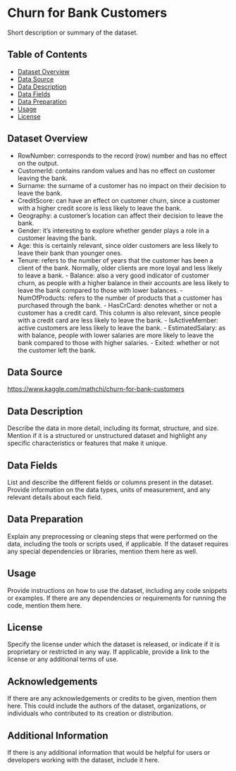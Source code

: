 # Churn for Bank Customers

Short description or summary of the dataset.

## Table of Contents

- [Dataset Overview](#dataset-overview)
- [Data Source](#data-source)
- [Data Description](#data-description)
- [Data Fields](#data-fields)
- [Data Preparation](#data-preparation)
- [Usage](#usage)
- [License](#license)

## Dataset Overview

- RowNumber: corresponds to the record (row) number and has no effect on the output.
- CustomerId: contains random values and has no effect on customer leaving the bank.
- Surname: the surname of a customer has no impact on their decision to leave the bank.
- CreditScore: can have an effect on customer churn, since a customer with a higher credit score is less likely to leave the bank.
- Geography: a customer’s location can affect their decision to leave the bank.
- Gender: it’s interesting to explore whether gender plays a role in a customer leaving the bank.
- Age: this is certainly relevant, since older customers are less likely to leave their bank than younger ones.
- Tenure: refers to the number of years that the customer has been a client of the bank. Normally, older clients are more loyal and less likely to leave a bank.
        - Balance: also a very good indicator of customer churn, as people with a higher balance in their accounts are less likely to leave the bank compared to those with lower balances.
        - NumOfProducts: refers to the number of products that a customer has purchased through the bank.
        - HasCrCard: denotes whether or not a customer has a credit card. This column is also relevant, since people with a credit card are less likely to leave the bank.
        - IsActiveMember: active customers are less likely to leave the bank.
        - EstimatedSalary: as with balance, people with lower salaries are more likely to leave the bank compared to those with higher salaries.
        - Exited: whether or not the customer left the bank.

## Data Source

https://www.kaggle.com/mathchi/churn-for-bank-customers

## Data Description

Describe the data in more detail, including its format, structure, and size. Mention if it is a structured or unstructured dataset and highlight any specific characteristics or features that make it unique.

## Data Fields

List and describe the different fields or columns present in the dataset. Provide information on the data types, units of measurement, and any relevant details about each field.

## Data Preparation

Explain any preprocessing or cleaning steps that were performed on the data, including the tools or scripts used, if applicable. If the dataset requires any special dependencies or libraries, mention them here as well.

## Usage

Provide instructions on how to use the dataset, including any code snippets or examples. If there are any dependencies or requirements for running the code, mention them here.

## License

Specify the license under which the dataset is released, or indicate if it is proprietary or restricted in any way. If applicable, provide a link to the license or any additional terms of use.

## Acknowledgements

If there are any acknowledgements or credits to be given, mention them here. This could include the authors of the dataset, organizations, or individuals who contributed to its creation or distribution.

## Additional Information

If there is any additional information that would be helpful for users or developers working with the dataset, include it here.

